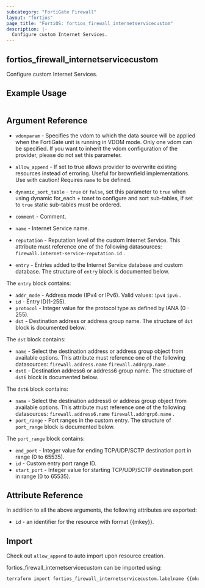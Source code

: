 ```yaml
---
subcategory: "FortiGate Firewall"
layout: "fortios"
page_title: "FortiOS: fortios_firewall_internetservicecustom"
description: |-
  Configure custom Internet Services.
---
```


## fortios_firewall_internetservicecustom
Configure custom Internet Services.

## Example Usage

```hcl

```

## Argument Reference
* `vdomparam` - Specifies the vdom to which the data source will be applied when the FortiGate unit is running in VDOM mode. Only one vdom can be specified. If you want to inherit the vdom configuration of the provider, please do not set this parameter.
* `allow_append` - If set to true allows provider to overwrite existing resources instead of erroring. Useful for brownfield implementations. Use with caution! Requires `name` to be defined.
* `dynamic_sort_table` - `true` or `false`, set this parameter to `true` when using dynamic for_each + toset to configure and sort sub-tables, if set to `true` static sub-tables must be ordered.

* `comment` - Comment.
* `name` - Internet Service name.
* `reputation` - Reputation level of the custom Internet Service. This attribute must reference one of the following datasources: `firewall.internet-service-reputation.id` .
* `entry` - Entries added to the Internet Service database and custom database. The structure of `entry` block is documented below.

The `entry` block contains:

* `addr_mode` - Address mode (IPv4 or IPv6). Valid values: `ipv4` `ipv6` .
* `id` - Entry ID(1-255).
* `protocol` - Integer value for the protocol type as defined by IANA (0 - 255).
* `dst` - Destination address or address group name. The structure of `dst` block is documented below.

The `dst` block contains:

* `name` - Select the destination address or address group object from available options. This attribute must reference one of the following datasources: `firewall.address.name` `firewall.addrgrp.name` .
* `dst6` - Destination address6 or address6 group name. The structure of `dst6` block is documented below.

The `dst6` block contains:

* `name` - Select the destination address6 or address group object from available options. This attribute must reference one of the following datasources: `firewall.address6.name` `firewall.addrgrp6.name` .
* `port_range` - Port ranges in the custom entry. The structure of `port_range` block is documented below.

The `port_range` block contains:

* `end_port` - Integer value for ending TCP/UDP/SCTP destination port in range (0 to 65535).
* `id` - Custom entry port range ID.
* `start_port` - Integer value for starting TCP/UDP/SCTP destination port in range (0 to 65535).

## Attribute Reference

In addition to all the above arguments, the following attributes are exported:
* `id` - an identifier for the resource with format {{mkey}}.

## Import

Check out `allow_append` to auto import upon resource creation.

fortios_firewall_internetservicecustom can be imported using:
```sh
terraform import fortios_firewall_internetservicecustom.labelname {{mkey}}
```

